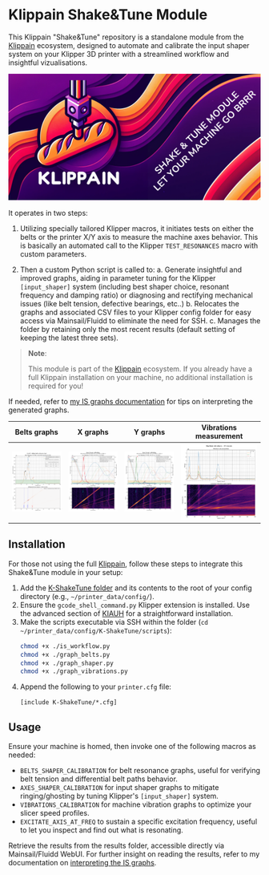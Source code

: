 # Klippain Shake&Tune Module

This Klippain "Shake&Tune" repository is a standalone module from the [Klippain](https://github.com/Frix-x/klippain) ecosystem, designed to automate and calibrate the input shaper system on your Klipper 3D printer with a streamlined workflow and insightful vizualisations.

![logo banner](./docs/banner.png)

It operates in two steps:

  1. Utilizing specially tailored Klipper macros, it initiates tests on either the belts or the printer X/Y axis to measure the machine axes behavior. This is basically an automated call to the Klipper `TEST_RESONANCES` macro with custom parameters.
  
  2. Then a custom Python script is called to: 
     a. Generate insightful and improved graphs, aiding in parameter tuning for the Klipper `[input_shaper]` system (including best shaper choice, resonant frequency and damping ratio) or diagnosing and rectifying mechanical issues (like belt tension, defective bearings, etc..)
     b. Relocates the graphs and associated CSV files to your Klipper config folder for easy access via Mainsail/Fluidd to eliminate the need for SSH.
     c. Manages the folder by retaining only the most recent results (default setting of keeping the latest three sets).

> **Note**:
> 
> This module is part of the [Klippain](https://github.com/Frix-x/klippain) ecosystem. If you already have a full Klippain installation on your machine, no additional installation is required for you!

If needed, refer to [my IS graphs documentation](./docs/input_shaper.md) for tips on interpreting the generated graphs.

| Belts graphs | X graphs | Y graphs | Vibrations measurement |
|:----------------:|:------------:|:------------:|:---------------------:|
| ![](./docs/images/belts_example.png) | ![](./docs/images/X_example.png) | ![](./docs/images/Y_example.png) | ![](./docs/images/vibrations_example.png) |

## Installation

For those not using the full [Klippain](https://github.com/Frix-x/klippain), follow these steps to integrate this Shake&Tune module in your setup:
  1. Add the [K-ShakeTune folder](./K-ShakeTune/) and its contents to the root of your config directory (e.g., `~/printer_data/config/`).
  2. Ensure the `gcode_shell_command.py` Klipper extension is installed. Use the advanced section of [KIAUH](https://github.com/dw-0/kiauh) for a straightforward installation.
  3. Make the scripts executable via SSH within the folder (`cd ~/printer_data/config/K-ShakeTune/scripts`):
     ```bash
     chmod +x ./is_workflow.py
     chmod +x ./graph_belts.py
     chmod +x ./graph_shaper.py
     chmod +x ./graph_vibrations.py
     ```
  4. Append the following to your `printer.cfg` file:
     ```
     [include K-ShakeTune/*.cfg]
     ```

## Usage

Ensure your machine is homed, then invoke one of the following macros as needed:
  - `BELTS_SHAPER_CALIBRATION` for belt resonance graphs, useful for verifying belt tension and differential belt paths behavior.
  - `AXES_SHAPER_CALIBRATION` for input shaper graphs to mitigate ringing/ghosting by tuning Klipper's `[input_shaper]` system.
  - `VIBRATIONS_CALIBRATION` for machine vibration graphs to optimize your slicer speed profiles.
  - `EXCITATE_AXIS_AT_FREQ` to sustain a specific excitation frequency, useful to let you inspect and find out what is resonating.

Retrieve the results from the results folder, accessible directly via Mainsail/Fluidd WebUI. For further insight on reading the results, refer to my documentation on [interpreting the IS graphs](./docs/input_shaper.md).
